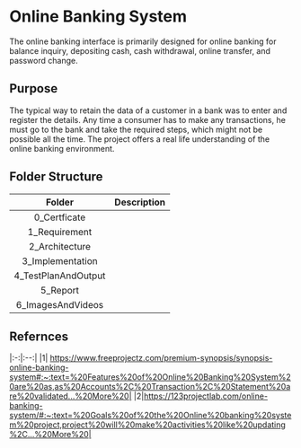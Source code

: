 # Online Banking System
The online banking interface is primarily designed for online banking for balance inquiry, depositing cash, cash withdrawal, online transfer, and password change.
## Purpose
The typical way to retain the data of a customer in a bank was to enter and register the details. Any time a consumer has to make any transactions, he must go to the bank and take the required steps, which might not be possible all the time. The project offers a real life understanding of the online banking environment.
## Folder Structure
|Folder|Description|
|:-:|:--:|
|0_Certficate||
|1_Requirement||
|2_Architecture||
|3_Implementation||
|4_TestPlanAndOutput||
|5_Report||
|6_ImagesAndVideos||
## Refernces
|:-:|:--:|
|1| https://www.freeprojectz.com/premium-synopsis/synopsis-online-banking-system#:~:text=%20Features%20of%20Online%20Banking%20System%20are%20as,as%20Accounts%2C%20Transaction%2C%20Statement%20are%20validated...%20More%20|
|2|https://123projectlab.com/online-banking-system/#:~:text=%20Goals%20of%20the%20Online%20banking%20system%20project,project%20will%20make%20activities%20like%20updating%2C...%20More%20|
